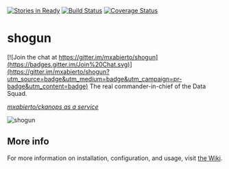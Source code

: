 [![Stories in Ready](https://badge.waffle.io/mxabierto/shogun.png?label=ready&title=Ready)](https://waffle.io/mxabierto/shogun)
[![Build Status](https://travis-ci.org/mxabierto/shogun.svg)](https://travis-ci.org/mxabierto/shogun)
[![Coverage Status](https://coveralls.io/repos/mxabierto/shogun/badge.svg?branch=master&service=github)](https://coveralls.io/github/mxabierto/shogun?branch=master)
# shogun

[![Join the chat at https://gitter.im/mxabierto/shogun](https://badges.gitter.im/Join%20Chat.svg)](https://gitter.im/mxabierto/shogun?utm_source=badge&utm_medium=badge&utm_campaign=pr-badge&utm_content=badge)
The real commander-in-chief of the Data Squad.

_[mxabierto/ckanops as a service](https://github.com/mxabierto/ckanops)_

![shogun](https://upload.wikimedia.org/wikipedia/commons/thumb/7/76/Minamoto_no_Yoritomo.jpg/377px-Minamoto_no_Yoritomo.jpg)

## More info

For more information on installation, configuration, and usage, visit [the Wiki](https://github.com/mxabierto/shogun/wiki).

